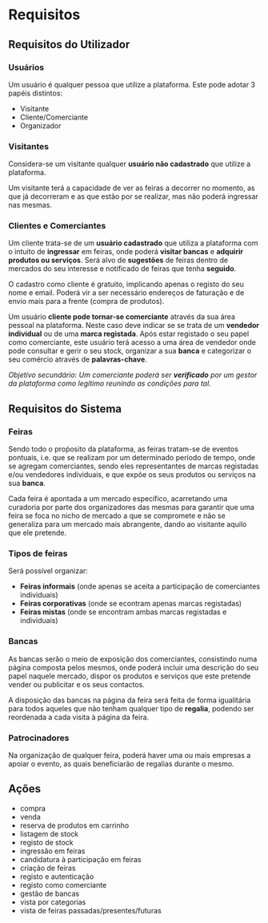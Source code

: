 # Requisitos

## Requisitos do Utilizador

### Usuários

Um usuário é qualquer pessoa que utilize a plataforma.
Este pode adotar 3 papéis distintos:
- Visitante
- Cliente/Comerciante
- Organizador

### Visitantes

Considera-se um visitante qualquer **usuário não cadastrado** que utilize a plataforma.

Um visitante terá a capacidade de ver as feiras a decorrer no momento, as que já decorreram e as que estão por se realizar, mas não poderá ingressar nas mesmas.

### Clientes e Comerciantes

Um cliente trata-se de um **usuário cadastrado** que utiliza a plataforma com o intuito de **ingressar** em feiras, onde poderá **visitar bancas** e **adquirir produtos ou serviços**. Será alvo de **sugestões** de feiras dentro de mercados do seu interesse e notificado de feiras que tenha **seguido**.

O cadastro como cliente é gratuito, implicando apenas o registo do seu nome e email.
Poderá vir a ser necessário endereços de faturação e de envio mais para a frente (compra de produtos).

Um usuário **cliente pode tornar-se comerciante** através da sua área pessoal na plataforma. Neste caso deve indicar se se trata de um **vendedor individual** ou de uma **marca registada**. Após estar registado o seu papel como comerciante, este usuário terá acesso a uma área de vendedor onde pode consultar e gerir o seu stock, organizar a sua **banca** e categorizar o seu comércio através de **palavras-chave**.

*Objetivo secundário: Um comerciante poderá ser **verificado** por um gestor da plataforma como legítimo reunindo as condições para tal.*

## Requisitos do Sistema

### Feiras

Sendo todo o proṕosito da plataforma, as feiras tratam-se de eventos pontuais, i.e. que se realizam por um determinado período de tempo, onde se agregam comerciantes, sendo eles representantes de marcas registadas e/ou vendedores individuais, e que expõe os seus produtos ou serviços na sua **banca**.

Cada feira é apontada a um mercado específico, acarretando uma curadoria por parte dos organizadores das mesmas para garantir que uma feira se foca no nicho de mercado a que se compromete e não se generaliza para um mercado mais abrangente, dando ao visitante aquilo que ele pretende.

### Tipos de feiras

Será possível organizar:
- **Feiras informais** (onde apenas se aceita a participação de comerciantes individuais) 
- **Feiras corporativas** (onde se econtram apenas marcas registadas)
- **Feiras mistas** (onde se encontram ambas marcas registadas e individuais)

### Bancas

As bancas serão o meio de exposição dos comerciantes, consistindo numa página composta pelos mesmos, onde poderá incluir uma descrição do seu papel naquele mercado, dispor os produtos e serviços que este pretende vender ou publicitar e os seus contactos.

A disposição das bancas na página da feira será feita de forma igualitária para todos aqueles que não tenham qualquer tipo de **regalia**, podendo ser reordenada a cada visita à página da feira.

### Patrocinadores

Na organização de qualquer feira, poderá haver uma ou mais empresas a apoiar o evento, as quais beneficiarão de regalias durante o mesmo.

## Ações

- compra
- venda
- reserva de produtos em carrinho
- listagem de stock
- registo de stock
- ingressão em feiras
- candidatura à participação em feiras
- criação de feiras
- registo e autenticação
- registo como comerciante
- gestão de bancas
- vista por categorias
- vista de feiras passadas/presentes/futuras
